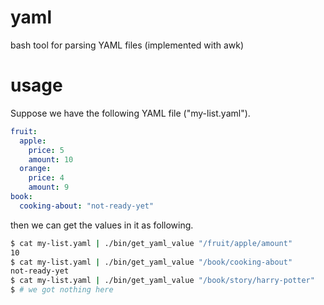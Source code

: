 # yaml
bash tool for parsing YAML files (implemented with awk)

# usage

Suppose we have the following YAML file ("my-list.yaml").

```yaml
fruit:
  apple:
    price: 5
    amount: 10
  orange:
    price: 4
    amount: 9
book:
  cooking-about: "not-ready-yet"
```

then we can get the values in it as following.

```bash
$ cat my-list.yaml | ./bin/get_yaml_value "/fruit/apple/amount" 
10
$ cat my-list.yaml | ./bin/get_yaml_value "/book/cooking-about"
not-ready-yet
$ cat my-list.yaml | ./bin/get_yaml_value "/book/story/harry-potter"
$ # we got nothing here
```



